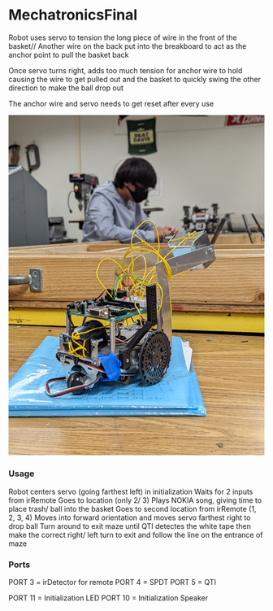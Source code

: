 # MechatronicsFinal
Robot uses servo to tension the long piece of wire in the front of the basket// Another wire on the back put into the breakboard to act as the anchor point to pull the basket back

Once servo turns right, adds too much tension for anchor wire to hold causing the wire to get pulled out and the basket to quickly swing the other direction to make the ball drop out

The anchor wire and servo needs to get reset after every use 

<img src = assets/BoeBot.jpg>

### Usage
Robot centers servo (going farthest left) in initialization 
Waits for 2 inputs from irRemote
Goes to location (only 2/ 3)
Plays NOKIA song, giving time to place trash/ ball into the basket
Goes to second location from irRemote (1, 2, 3, 4)
Moves into forward orientation and moves servo farthest right to drop ball
Turn around to exit maze until QTI detectes the white tape then make the correct right/ left turn to exit and follow the line on the entrance of maze

### Ports
PORT 3 = irDetector for remote
PORT 4 = SPDT
PORT 5 = QTI

PORT 11 = Initialization LED
PORT 10 = Initialization Speaker